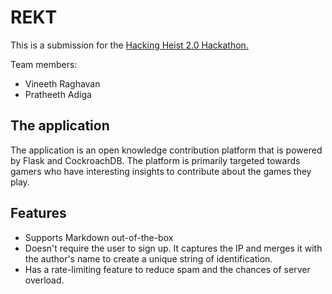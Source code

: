 # REKT
This is a submission for the [Hacking Heist 2.0 Hackathon.](https://hackingheist2.web.app/)

Team members:
- Vineeth Raghavan
- Pratheeth Adiga

## The application 
The application is an open knowledge contribution platform that is powered by Flask and CockroachDB. The platform is primarily targeted towards gamers who have interesting insights to contribute about the games they play.
## Features
- Supports Markdown out-of-the-box
- Doesn't require the user to sign up. It captures the IP and merges it with the author's name to create a unique string of identification.
- Has a rate-limiting feature to reduce spam and the chances of server overload.
